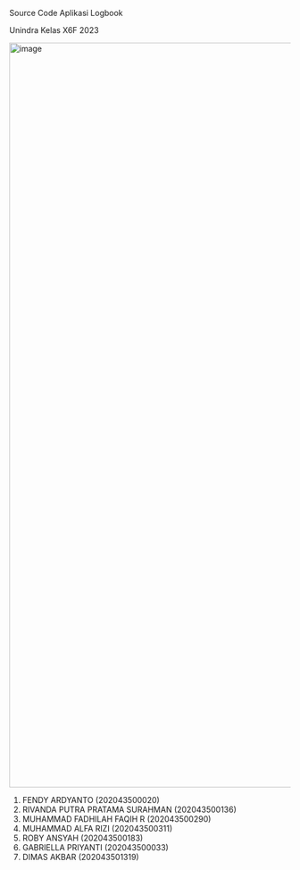 Source Code Aplikasi Logbook 

Unindra Kelas X6F 2023

<img width="1334" alt="image" src="https://github.com/RivandaP/Logbook_X6F_Unindra/assets/113743391/83ed350d-5680-4129-9131-0daf6b13557c">

1. FENDY ARDYANTO	(202043500020)
2. RIVANDA PUTRA PRATAMA SURAHMAN	(202043500136)
3. MUHAMMAD FADHILAH FAQIH R	(202043500290)
4. MUHAMMAD ALFA RIZI	(202043500311)
5. ROBY ANSYAH	(202043500183)
6. GABRIELLA PRIYANTI	(202043500033)
7. DIMAS AKBAR	(202043501319)
